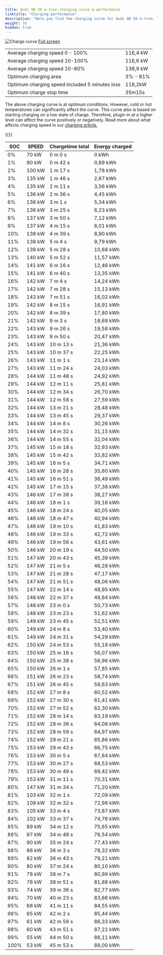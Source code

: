 ```yaml
---
title: Audi Q8 50 e-tron charging curve & performance
linktitle: "Charging performance"
description: "Here you find the charging curve for Audi Q8 50 e-tron. "
weight: 10
hidden: true
---
```

<!-- markdownlint-disable MD033 -->
<object class="img-fluid" type="image/svg+xml" data="../modelnavigation.svg"></object>
<img src="../chargingcurve.svg" alt="Charge curve" class="img-fluid">
[Full screen](../chargingcurve.svg)

<table class="table">
<tbody>
<tr>
<td>Average charging speed 0 - 100% </td><td>116,4 kW</td>
</tr>
<tr>
<td>Average charging speed 10-100% </td><td>116,6 kW</td>
</tr>
<tr>
<td>Average charging speed 10-80% </td><td>138,9 kW</td>
</tr>
<tr>
<td>Optimum charging area</td><td>3% - 81%</td>
</tr>
<tr>
</tr>
<td>Optimum charging speed included 5 minutes loss</td><td>118,2kW</td>
<tr>
<td>Optimum charge stop time </td><td>35m15s</td>
</tr>
</tbody>
</table>


The above charging curve is at optimum conditions. However, cold or hot temperatures can significantly affect the curve. This curve also is based on starting charging on a low state of charge. Therefore, plugin in at a higher level can affect the curve positively or negatively. Read more about what affects charging speed in our [charging article.](../../../../../technology/battery/charging/) 


{{<evkxdisplayaddarticle />}}
<table class="table">
<thead>
<tr><th>SOC</th><th>SPEED</th><th>Chargetime total</th><th>Energy charged</th></tr>
</thead>
<tbody>
<tr>
<td>0%</td><td>70 kW</td><td> 0 m 0 s </td><td>0 kWh </td>
</tr>
<tr>
<td>1%</td><td>90 kW</td><td> 0 m 42 s </td><td>0,89 kWh </td>
</tr>
<tr>
<td>2%</td><td>100 kW</td><td> 1 m 17 s </td><td>1,78 kWh </td>
</tr>
<tr>
<td>3%</td><td>135 kW</td><td> 1 m 46 s </td><td>2,67 kWh </td>
</tr>
<tr>
<td>4%</td><td>135 kW</td><td> 2 m 11 s </td><td>3,56 kWh </td>
</tr>
<tr>
<td>5%</td><td>136 kW</td><td> 2 m 36 s </td><td>4,45 kWh </td>
</tr>
<tr>
<td>6%</td><td>136 kW</td><td> 3 m 1 s </td><td>5,34 kWh </td>
</tr>
<tr>
<td>7%</td><td>136 kW</td><td> 3 m 25 s </td><td>6,23 kWh </td>
</tr>
<tr>
<td>8%</td><td>137 kW</td><td> 3 m 50 s </td><td>7,12 kWh </td>
</tr>
<tr>
<td>9%</td><td>137 kW</td><td> 4 m 15 s </td><td>8,01 kWh </td>
</tr>
<tr>
<td>10%</td><td>138 kW</td><td> 4 m 39 s </td><td>8,90 kWh </td>
</tr>
<tr>
<td>11%</td><td>138 kW</td><td> 5 m 4 s </td><td>9,79 kWh </td>
</tr>
<tr>
<td>12%</td><td>139 kW</td><td> 5 m 28 s </td><td>10,68 kWh </td>
</tr>
<tr>
<td>13%</td><td>140 kW</td><td> 5 m 52 s </td><td>11,57 kWh </td>
</tr>
<tr>
<td>14%</td><td>141 kW</td><td> 6 m 16 s </td><td>12,46 kWh </td>
</tr>
<tr>
<td>15%</td><td>141 kW</td><td> 6 m 40 s </td><td>13,35 kWh </td>
</tr>
<tr>
<td>16%</td><td>142 kW</td><td> 7 m 4 s </td><td>14,24 kWh </td>
</tr>
<tr>
<td>17%</td><td>142 kW</td><td> 7 m 28 s </td><td>15,13 kWh </td>
</tr>
<tr>
<td>18%</td><td>143 kW</td><td> 7 m 51 s </td><td>16,02 kWh </td>
</tr>
<tr>
<td>19%</td><td>142 kW</td><td> 8 m 15 s </td><td>16,91 kWh </td>
</tr>
<tr>
<td>20%</td><td>142 kW</td><td> 8 m 39 s </td><td>17,80 kWh </td>
</tr>
<tr>
<td>21%</td><td>142 kW</td><td> 9 m 3 s </td><td>18,69 kWh </td>
</tr>
<tr>
<td>22%</td><td>143 kW</td><td> 9 m 26 s </td><td>19,58 kWh </td>
</tr>
<tr>
<td>23%</td><td>143 kW</td><td> 9 m 50 s </td><td>20,47 kWh </td>
</tr>
<tr>
<td>24%</td><td>143 kW</td><td> 10 m 13 s </td><td>21,36 kWh </td>
</tr>
<tr>
<td>25%</td><td>143 kW</td><td> 10 m 37 s </td><td>22,25 kWh </td>
</tr>
<tr>
<td>26%</td><td>143 kW</td><td> 11 m 1 s </td><td>23,14 kWh </td>
</tr>
<tr>
<td>27%</td><td>143 kW</td><td> 11 m 24 s </td><td>24,03 kWh </td>
</tr>
<tr>
<td>28%</td><td>144 kW</td><td> 11 m 48 s </td><td>24,92 kWh </td>
</tr>
<tr>
<td>29%</td><td>144 kW</td><td> 12 m 11 s </td><td>25,81 kWh </td>
</tr>
<tr>
<td>30%</td><td>144 kW</td><td> 12 m 34 s </td><td>26,70 kWh </td>
</tr>
<tr>
<td>31%</td><td>144 kW</td><td> 12 m 58 s </td><td>27,59 kWh </td>
</tr>
<tr>
<td>32%</td><td>144 kW</td><td> 13 m 21 s </td><td>28,48 kWh </td>
</tr>
<tr>
<td>33%</td><td>144 kW</td><td> 13 m 45 s </td><td>29,37 kWh </td>
</tr>
<tr>
<td>34%</td><td>144 kW</td><td> 14 m 8 s </td><td>30,26 kWh </td>
</tr>
<tr>
<td>35%</td><td>144 kW</td><td> 14 m 32 s </td><td>31,15 kWh </td>
</tr>
<tr>
<td>36%</td><td>144 kW</td><td> 14 m 55 s </td><td>32,04 kWh </td>
</tr>
<tr>
<td>37%</td><td>145 kW</td><td> 15 m 18 s </td><td>32,93 kWh </td>
</tr>
<tr>
<td>38%</td><td>145 kW</td><td> 15 m 42 s </td><td>33,82 kWh </td>
</tr>
<tr>
<td>39%</td><td>145 kW</td><td> 16 m 5 s </td><td>34,71 kWh </td>
</tr>
<tr>
<td>40%</td><td>145 kW</td><td> 16 m 28 s </td><td>35,60 kWh </td>
</tr>
<tr>
<td>41%</td><td>145 kW</td><td> 16 m 51 s </td><td>36,49 kWh </td>
</tr>
<tr>
<td>42%</td><td>145 kW</td><td> 17 m 15 s </td><td>37,38 kWh </td>
</tr>
<tr>
<td>43%</td><td>146 kW</td><td> 17 m 38 s </td><td>38,27 kWh </td>
</tr>
<tr>
<td>44%</td><td>146 kW</td><td> 18 m 1 s </td><td>39,16 kWh </td>
</tr>
<tr>
<td>45%</td><td>146 kW</td><td> 18 m 24 s </td><td>40,05 kWh </td>
</tr>
<tr>
<td>46%</td><td>146 kW</td><td> 18 m 47 s </td><td>40,94 kWh </td>
</tr>
<tr>
<td>47%</td><td>146 kW</td><td> 19 m 10 s </td><td>41,83 kWh </td>
</tr>
<tr>
<td>48%</td><td>146 kW</td><td> 19 m 33 s </td><td>42,72 kWh </td>
</tr>
<tr>
<td>49%</td><td>146 kW</td><td> 19 m 56 s </td><td>43,61 kWh </td>
</tr>
<tr>
<td>50%</td><td>146 kW</td><td> 20 m 19 s </td><td>44,50 kWh </td>
</tr>
<tr>
<td>51%</td><td>147 kW</td><td> 20 m 43 s </td><td>45,39 kWh </td>
</tr>
<tr>
<td>52%</td><td>147 kW</td><td> 21 m 5 s </td><td>46,28 kWh </td>
</tr>
<tr>
<td>53%</td><td>147 kW</td><td> 21 m 28 s </td><td>47,17 kWh </td>
</tr>
<tr>
<td>54%</td><td>147 kW</td><td> 21 m 51 s </td><td>48,06 kWh </td>
</tr>
<tr>
<td>55%</td><td>147 kW</td><td> 22 m 14 s </td><td>48,95 kWh </td>
</tr>
<tr>
<td>56%</td><td>148 kW</td><td> 22 m 37 s </td><td>49,84 kWh </td>
</tr>
<tr>
<td>57%</td><td>148 kW</td><td> 23 m 0 s </td><td>50,73 kWh </td>
</tr>
<tr>
<td>58%</td><td>148 kW</td><td> 23 m 23 s </td><td>51,62 kWh </td>
</tr>
<tr>
<td>59%</td><td>149 kW</td><td> 23 m 45 s </td><td>52,51 kWh </td>
</tr>
<tr>
<td>60%</td><td>149 kW</td><td> 24 m 8 s </td><td>53,40 kWh </td>
</tr>
<tr>
<td>61%</td><td>149 kW</td><td> 24 m 31 s </td><td>54,29 kWh </td>
</tr>
<tr>
<td>62%</td><td>150 kW</td><td> 24 m 53 s </td><td>55,18 kWh </td>
</tr>
<tr>
<td>63%</td><td>150 kW</td><td> 25 m 16 s </td><td>56,07 kWh </td>
</tr>
<tr>
<td>64%</td><td>150 kW</td><td> 25 m 38 s </td><td>56,96 kWh </td>
</tr>
<tr>
<td>65%</td><td>150 kW</td><td> 26 m 1 s </td><td>57,85 kWh </td>
</tr>
<tr>
<td>66%</td><td>151 kW</td><td> 26 m 23 s </td><td>58,74 kWh </td>
</tr>
<tr>
<td>67%</td><td>151 kW</td><td> 26 m 45 s </td><td>59,63 kWh </td>
</tr>
<tr>
<td>68%</td><td>152 kW</td><td> 27 m 8 s </td><td>60,52 kWh </td>
</tr>
<tr>
<td>69%</td><td>152 kW</td><td> 27 m 30 s </td><td>61,41 kWh </td>
</tr>
<tr>
<td>70%</td><td>152 kW</td><td> 27 m 52 s </td><td>62,30 kWh </td>
</tr>
<tr>
<td>71%</td><td>152 kW</td><td> 28 m 14 s </td><td>63,19 kWh </td>
</tr>
<tr>
<td>72%</td><td>152 kW</td><td> 28 m 36 s </td><td>64,08 kWh </td>
</tr>
<tr>
<td>73%</td><td>152 kW</td><td> 28 m 59 s </td><td>64,97 kWh </td>
</tr>
<tr>
<td>74%</td><td>152 kW</td><td> 29 m 21 s </td><td>65,86 kWh </td>
</tr>
<tr>
<td>75%</td><td>153 kW</td><td> 29 m 43 s </td><td>66,75 kWh </td>
</tr>
<tr>
<td>76%</td><td>153 kW</td><td> 30 m 5 s </td><td>67,64 kWh </td>
</tr>
<tr>
<td>77%</td><td>153 kW</td><td> 30 m 27 s </td><td>68,53 kWh </td>
</tr>
<tr>
<td>78%</td><td>153 kW</td><td> 30 m 49 s </td><td>69,42 kWh </td>
</tr>
<tr>
<td>79%</td><td>153 kW</td><td> 31 m 11 s </td><td>70,31 kWh </td>
</tr>
<tr>
<td>80%</td><td>147 kW</td><td> 31 m 34 s </td><td>71,20 kWh </td>
</tr>
<tr>
<td>81%</td><td>103 kW</td><td> 32 m 1 s </td><td>72,09 kWh </td>
</tr>
<tr>
<td>82%</td><td>109 kW</td><td> 32 m 32 s </td><td>72,98 kWh </td>
</tr>
<tr>
<td>83%</td><td>105 kW</td><td> 33 m 4 s </td><td>73,87 kWh </td>
</tr>
<tr>
<td>84%</td><td>102 kW</td><td> 33 m 37 s </td><td>74,76 kWh </td>
</tr>
<tr>
<td>85%</td><td>89 kW</td><td> 34 m 12 s </td><td>75,65 kWh </td>
</tr>
<tr>
<td>86%</td><td>97 kW</td><td> 34 m 48 s </td><td>76,54 kWh </td>
</tr>
<tr>
<td>87%</td><td>90 kW</td><td> 35 m 24 s </td><td>77,43 kWh </td>
</tr>
<tr>
<td>88%</td><td>86 kW</td><td> 36 m 3 s </td><td>78,32 kWh </td>
</tr>
<tr>
<td>89%</td><td>82 kW</td><td> 36 m 43 s </td><td>79,21 kWh </td>
</tr>
<tr>
<td>90%</td><td>80 kW</td><td> 37 m 24 s </td><td>80,10 kWh </td>
</tr>
<tr>
<td>91%</td><td>78 kW</td><td> 38 m 7 s </td><td>80,99 kWh </td>
</tr>
<tr>
<td>92%</td><td>76 kW</td><td> 38 m 51 s </td><td>81,88 kWh </td>
</tr>
<tr>
<td>93%</td><td>74 kW</td><td> 39 m 36 s </td><td>82,77 kWh </td>
</tr>
<tr>
<td>94%</td><td>70 kW</td><td> 40 m 23 s </td><td>83,66 kWh </td>
</tr>
<tr>
<td>95%</td><td>68 kW</td><td> 41 m 11 s </td><td>84,55 kWh </td>
</tr>
<tr>
<td>96%</td><td>65 kW</td><td> 42 m 2 s </td><td>85,44 kWh </td>
</tr>
<tr>
<td>97%</td><td>61 kW</td><td> 42 m 56 s </td><td>86,33 kWh </td>
</tr>
<tr>
<td>98%</td><td>60 kW</td><td> 43 m 51 s </td><td>87,22 kWh </td>
</tr>
<tr>
<td>99%</td><td>55 kW</td><td> 44 m 50 s </td><td>88,11 kWh </td>
</tr>
<tr>
<td>100%</td><td>53 kW</td><td> 45 m 53 s </td><td>89,00 kWh </td>
</tr>
</tbody>
</table>
